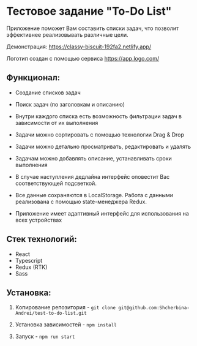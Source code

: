 # Тестовое задание "To-Do List"

Приложение поможет Вам составить списки задач, что позволит эффективнее реализовывать различные цели.

Демонстрация: https://classy-biscuit-192fa2.netlify.app/

Логотип создан с помощью сервиса https://app.logo.com/

## Функционал:

* Создание списков задач

* Поиск задач (по заголовкам и описанию)

* Внутри каждого списка есть возможность фильтрации задач в зависимости от их выполнения

* Задачи можно сортировать с помощью технологии Drag & Drop

* Задачи можно детально просматривать, редактировать и удалять

* Задачам можно добавлять описание, устанавливать сроки выполнения

* В случае наступления дедлайна интерфейс оповестит Вас соответствующей подсветкой.

* Все данные сохраняются в LocalStorage. Работа с данными реализована с помощью state-менеджера Redux.

* Приложение имеет адаптивный интерфейс для использования на всех устройствах

## Стек технологий:

* React
* Typescript
* Redux (RTK)
* Sass

## Установка:

1. Копирование репозитория - `git clone git@github.com:Shcherbina-Andrei/test-to-do-list.git`

2. Установка зависимостей - `npm install`

3. Запуск - `npm run start`
